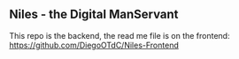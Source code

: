 ## Niles - the Digital ManServant
This repo is the backend, the read me file is on the frontend: https://github.com/DiegoOTdC/Niles-Frontend
